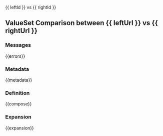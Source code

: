 {{ leftId }} vs {{ rightId }}

## ValueSet Comparison between {{ leftUrl }} vs {{ rightUrl }}

### Messages

{{errors}}

### Metadata

{{metadata}}

### Definition

{{compose}}

### Expansion

{{expansion}}